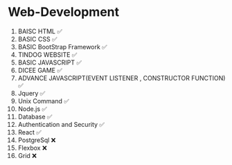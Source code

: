 # Web-Development
1. BAISC HTML ✅
2. BASIC CSS ✅
3. BASIC BootStrap Framework ✅
4. TINDOG WEBSITE ✅
5. BASIC JAVASCRIPT ✅
6. DICEE GAME ✅
7. ADVANCE JAVASCRIPT(EVENT LISTENER , CONSTRUCTOR FUNCTION) ✅
8. Jquery ✅
9. Unix Command ✅
10. Node.js ✅
11. Database ✅
12. Authentication and Security ✅
13. React ✅
14. PostgreSql ❌
15. Flexbox ❌
16. Grid ❌